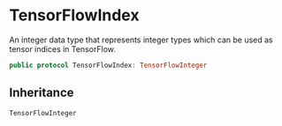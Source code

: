 # TensorFlowIndex

An integer data type that represents integer types which can be used as tensor indices in
TensorFlow.

``` swift
public protocol TensorFlowIndex: TensorFlowInteger
```

## Inheritance

`TensorFlowInteger`
